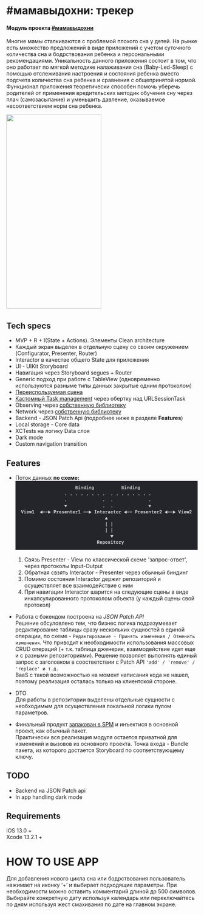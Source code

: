 # #мамавыдохни: трекер
#### Модуль проекта [#мамавыдохни](https://github.com/4440449/Mom_Exhale)

Многие мамы сталкиваются с проблемой плохого сна у детей. На рынке есть множество предложений в виде приложений с учетом суточного количества сна и бодрствования ребенка и персональными рекомендациями. Уникальность данного приложения состоит в том, что оно работает по мягкой методике налаживания сна (Baby-Led-Sleep)  с помощью отслеживания настроения и состояния ребенка вместо подсчета количества сна ребенка и сравнения с общепринятой нормой. Функционал приложения теоретически способен помочь уберечь родителей от применения вредительских методик обучения сну через плач (самозасыпание) и уменьшить давление, оказываемое несоответствием норм сна ребенка.

<img src="/README_ASSETS/BabyTrackerDemo.gif" width="250" height="510"/>


## Tech specs
- MVP + R + I(State + Actions). Элементы Clean architecture
- Каждый экран выделен в отдельную сцену со своим окружением (Configurator, Presenter, Router)
- Interactor в качестве общего State для приложения
- UI - UIKit Storyboard
- Навигация через Storyboard segues + Router
- Generic подход при работе с TableView (одновременно используются разныме типы данных закрытые одним протоколом)
- [Переиспользуемая сцена](https://github.com/4440449/BabyTrackerWW/blob/master/BabyTrackerWW/PresentationLayer/Scenes/Picker/ViewModel/PickerSceneViewModel_BTWW.swift)
- [Кастомный Task management](https://github.com/4440449/BabyTrackerWW/blob/master/BabyTrackerWW/PresentationLayer/Interactor/RepositoryTask.swift) через обертку над URLSessionTask
- Observing через [собственную библиотеку](https://github.com/4440449/MommysEye)
- Network через [собственную библиотеку](https://github.com/4440449/BabyNet)
- Backend - JSON Patch Api (подробнее ниже в разделе **Features**)
- Local storage - Core data
- XCTests на логику Data слоя
- Dark mode
- Custom navigation transition


## Features  
* Поток данных **по схеме:**  
![Alt text](README_ASSETS/DataFlow.png "Data flow")              
    1. Cвязь Presenter - View по классической схеме 'запрос-ответ', через протоколы Input-Output
    2. Обратная свзять Interactor - Presenter через обычный биндинг
    3. Помимо состояния Interactor держит репозиторий и осуществляет все взаимодействие с ним
    4. При навигации Interactor шарится на следующие сцены в виде инкапсулированного протоколом объекта (у каждый сцены свой протокол)
               
* Работа с бэкендом построена на *JSON Patch API*  
Решение обсуловлено тем, что бизнес логика подразумевает редактирование таблицы сразу нескольких сущностей в единой операции, по схеме - `Редактирование - Принять изменения / Отменить изменения`. Что приводит к необходимости использования массовых CRUD операций (+ т.к. таблица дженерик, взаимодействие идет еще и с разными репозиториями). Решение позволяет выполнять единый запрос с заголовком в соостветствии с Patch API `'add' / 'remove' / 'replace' и т.д.`  
BaaS с такой возможностью на момент написания кода не нашел, поэтому реализация осталась только на клиентской стороне.
            
* DTO  
Для работы в репозитории выделены отдельные сущности с необходимым для осуществления локальной логики пулом параметров.
        
* Финальный продукт [запакован в SPM](https://github.com/4440449/BabyTrackerModule) и инъектися в основной проект, как обычный пакет.  
Практически вся реализация модуля остается приватной для изменений и вызовов из основного проекта. Точка входа - Bundle пакета, из которого достается Storyboard по соответствующему ключу. 
    
        
## TODO 
- Backend на JSON Patch api   
- In app handling dark mode


## Requirements
iOS 13.0 +  
Xcode 13.2.1 +



# HOW TO USE APP
Для добавления нового цикла сна или бодрствования пользователь нажимает на иконку ‘+’ и выбирает подходящие параметры. При необходимости можно оставить комментарий длиной до 500 символов. Выбирайте конкретную дату используя календарь или переключайтесь по дням используя жест смахивания по дате на главном экране.
    

